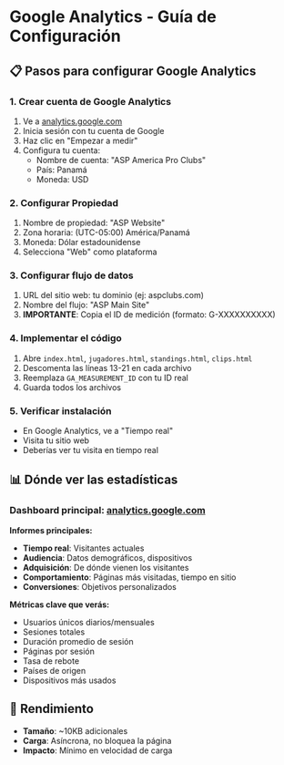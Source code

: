 # Google Analytics - Guía de Configuración

## 📋 Pasos para configurar Google Analytics

### 1. Crear cuenta de Google Analytics
1. Ve a [analytics.google.com](https://analytics.google.com)
2. Inicia sesión con tu cuenta de Google
3. Haz clic en "Empezar a medir"
4. Configura tu cuenta:
   - Nombre de cuenta: "ASP America Pro Clubs"
   - País: Panamá
   - Moneda: USD

### 2. Configurar Propiedad
1. Nombre de propiedad: "ASP Website"
2. Zona horaria: (UTC-05:00) América/Panamá
3. Moneda: Dólar estadounidense
4. Selecciona "Web" como plataforma

### 3. Configurar flujo de datos
1. URL del sitio web: tu dominio (ej: aspclubs.com)
2. Nombre del flujo: "ASP Main Site"
3. **IMPORTANTE**: Copia el ID de medición (formato: G-XXXXXXXXXX)

### 4. Implementar el código
1. Abre `index.html`, `jugadores.html`, `standings.html`, `clips.html`
2. Descomenta las líneas 13-21 en cada archivo
3. Reemplaza `GA_MEASUREMENT_ID` con tu ID real
4. Guarda todos los archivos

### 5. Verificar instalación
- En Google Analytics, ve a "Tiempo real"
- Visita tu sitio web
- Deberías ver tu visita en tiempo real

## 📊 Dónde ver las estadísticas

### Dashboard principal: [analytics.google.com](https://analytics.google.com)

**Informes principales:**
- **Tiempo real**: Visitantes actuales
- **Audiencia**: Datos demográficos, dispositivos
- **Adquisición**: De dónde vienen los visitantes
- **Comportamiento**: Páginas más visitadas, tiempo en sitio
- **Conversiones**: Objetivos personalizados

**Métricas clave que verás:**
- Usuarios únicos diarios/mensuales
- Sesiones totales
- Duración promedio de sesión
- Páginas por sesión
- Tasa de rebote
- Países de origen
- Dispositivos más usados

## 🚀 Rendimiento
- **Tamaño**: ~10KB adicionales
- **Carga**: Asíncrona, no bloquea la página
- **Impacto**: Mínimo en velocidad de carga
